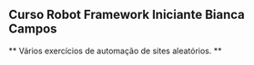 ## Curso Robot Framework Iniciante Bianca Campos ##
** Vários exercícios de automação de sites aleatórios. **

